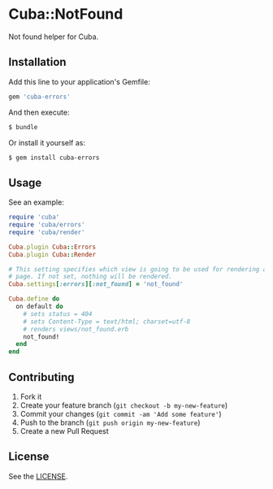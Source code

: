 # Cuba::NotFound

Not found helper for Cuba.

## Installation

Add this line to your application's Gemfile:

```ruby
gem 'cuba-errors'
```

And then execute:

```bash
$ bundle
```

Or install it yourself as:

```bash
$ gem install cuba-errors
```

## Usage

See an example:

```ruby
require 'cuba'
require 'cuba/errors'
require 'cuba/render'

Cuba.plugin Cuba::Errors
Cuba.plugin Cuba::Render

# This setting specifies which view is going to be used for rendering a 404
# page. If not set, nothing will be rendered.
Cuba.settings[:errors][:not_found] = 'not_found'

Cuba.define do
  on default do
    # sets status = 404
    # sets Content-Type = text/html; charset=utf-8
    # renders views/not_found.erb
    not_found!
  end
end
```

## Contributing

1. Fork it
2. Create your feature branch (`git checkout -b my-new-feature`)
3. Commit your changes (`git commit -am 'Add some feature'`)
4. Push to the branch (`git push origin my-new-feature`)
5. Create a new Pull Request

## License

See the [LICENSE](https://github.com/patriciomacadden/cuba-errors/blob/master/LICENSE).
